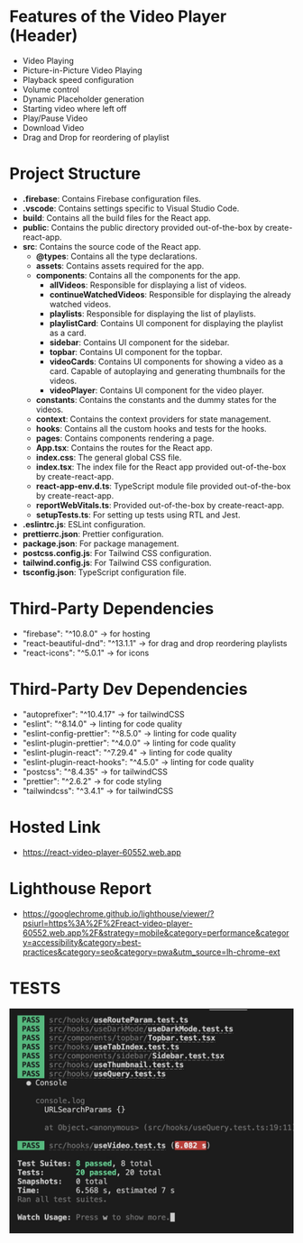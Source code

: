 # Features of the Video Player (Header)

-   Video Playing
-   Picture-in-Picture Video Playing
-   Playback speed configuration
-   Volume control
-   Dynamic Placeholder generation
-   Starting video where left off
-   Play/Pause Video
-   Download Video
-   Drag and Drop for reordering of playlist

# Project Structure

-   **.firebase**: Contains Firebase configuration files.
-   **.vscode**: Contains settings specific to Visual Studio Code.
-   **build**: Contains all the build files for the React app.
-   **public**: Contains the public directory provided out-of-the-box by create-react-app.
-   **src**: Contains the source code of the React app.
    -   **@types**: Contains all the type declarations.
    -   **assets**: Contains assets required for the app.
    -   **components**: Contains all the components for the app.
        -   **allVideos**: Responsible for displaying a list of videos.
        -   **continueWatchedVideos**: Responsible for displaying the already watched videos.
        -   **playlists**: Responsible for displaying the list of playlists.
        -   **playlistCard**: Contains UI component for displaying the playlist as a card.
        -   **sidebar**: Contains UI component for the sidebar.
        -   **topbar**: Contains UI component for the topbar.
        -   **videoCards**: Contains UI components for showing a video as a card. Capable of autoplaying and generating thumbnails for the videos.
        -   **videoPlayer**: Contains UI component for the video player.
    -   **constants**: Contains the constants and the dummy states for the videos.
    -   **context**: Contains the context providers for state management.
    -   **hooks**: Contains all the custom hooks and tests for the hooks.
    -   **pages**: Contains components rendering a page.
    -   **App.tsx**: Contains the routes for the React app.
    -   **index.css**: The general global CSS file.
    -   **index.tsx**: The index file for the React app provided out-of-the-box by create-react-app.
    -   **react-app-env.d.ts**: TypeScript module file provided out-of-the-box by create-react-app.
    -   **reportWebVitals.ts**: Provided out-of-the-box by create-react-app.
    -   **setupTests.ts**: For setting up tests using RTL and Jest.
-   **.eslintrc.js**: ESLint configuration.
-   **prettierrc.json**: Prettier configuration.
-   **package.json**: For package management.
-   **postcss.config.js**: For Tailwind CSS configuration.
-   **tailwind.config.js**: For Tailwind CSS configuration.
-   **tsconfig.json**: TypeScript configuration file.

# Third-Party Dependencies

-   "firebase": "^10.8.0" -> for hosting
-   "react-beautiful-dnd": "^13.1.1" -> for drag and drop reordering playlists
-   "react-icons": "^5.0.1" -> for icons

# Third-Party Dev Dependencies

-   "autoprefixer": "^10.4.17" -> for tailwindCSS
-   "eslint": "^8.14.0" -> linting for code quality
-   "eslint-config-prettier": "^8.5.0" -> linting for code quality
-   "eslint-plugin-prettier": "^4.0.0" -> linting for code quality
-   "eslint-plugin-react": "^7.29.4" -> linting for code quality
-   "eslint-plugin-react-hooks": "^4.5.0" -> linting for code quality
-   "postcss": "^8.4.35" -> for tailwindCSS
-   "prettier": "^2.6.2" -> for code styling
-   "tailwindcss": "^3.4.1" -> for tailwindCSS

# Hosted Link

-   https://react-video-player-60552.web.app

# Lighthouse Report

-   https://googlechrome.github.io/lighthouse/viewer/?psiurl=https%3A%2F%2Freact-video-player-60552.web.app%2F&strategy=mobile&category=performance&category=accessibility&category=best-practices&category=seo&category=pwa&utm_source=lh-chrome-ext

# TESTS

![Test Report](testReport.jpeg)
